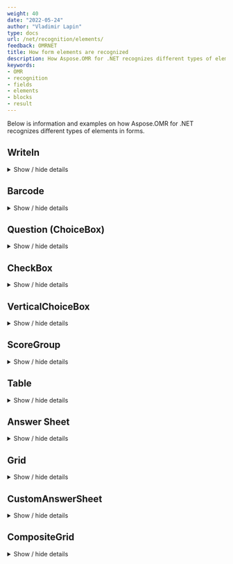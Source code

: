 ```yaml
---
weight: 40
date: "2022-05-24"
author: "Vladimir Lapin"
type: docs
url: /net/recognition/elements/
feedback: OMRNET
title: How form elements are recognized
description: How Aspose.OMR for .NET recognizes different types of elements in forms.
keywords:
- OMR
- recognition
- fields
- elements
- blocks
- result
---
```


Below is information and examples on how Aspose.OMR for .NET recognizes different types of elements in forms.

## WriteIn

<details>
<summary>Show / hide details</summary>

- [Text markup](/omr/net/txt-markup/write_in/)
- [JSON markup](/omr/net/json-markup/writein/)

### Mapping

The image of the **WriteIn** field is stored as `System.Drawing.Bitmap` object in `Images` collection. It does not appear in CSV / JSON / XML [recognition results](/omr/net/recognition/save/).

### Example

See [Processing write-in fields](/omr/net/recognition/write-in/) for details.

</details>

## Barcode

<details>
<summary>Show / hide details</summary>

- [Text markup](/omr/net/txt-markup/elements-barcode/)
- [JSON markup](/omr/net/json-markup/elements-barcode/)

### Mapping

Recognition result | Value
------------------ | -----
Element Name | `name` property of the **Barcode** element.
Value | Decoded barcode.

### Example

```
Element Name,Value,
QR code,“https://products.aspose.com/omr/net/"
```

</details>

## Question (ChoiceBox)

<details>
<summary>Show / hide details</summary>

- [Text markup](/omr/net/txt-markup/question/)
- [JSON markup](/omr/net/json-markup/choicebox/)

### Mapping

Recognition result | Value
------------------ | -----
Element Name | `Question{number}`
Value | Marked bubbles, separated by commas.

### Example

```
Element Name,Value,
Question1,"A,C"
```

</details>

## CheckBox

<details>
<summary>Show / hide details</summary>

- [Text markup](/omr/net/txt-markup/checkbox/)
- [JSON markup](/omr/net/json-markup/checkbox/)

### Mapping

Recognition result | Value
------------------ | -----
Element Name | `name` property of the **CheckBox** element.
Value | Marked boxes, separated by commas.

### Example

```
Element Name,Value,
Food preference:,"Vegan,Low-carb"
```

</details>

## VerticalChoiceBox

<details>
<summary>Show / hide details</summary>

- [Text markup](/omr/net/txt-markup/vertical_choicebox/)
- [JSON markup](/omr/net/json-markup/verticalchoicebox/)

### Mapping

Recognition result | Value
------------------ | -----
Element Name | `name` property of the **VerticalChoiceBox** element.
Value | Marked answers, separated by commas.

### Example

```
Element Name,Value,
Definition,"1"
```

</details>


## ScoreGroup

<details>
<summary>Show / hide details</summary>

- [Text markup](/omr/net/txt-markup/score_group/)
- [JSON markup](/omr/net/json-markup/scoregroup/)

### Mapping

Recognition result | Value
------------------ | -----
Element Name | <ul><li>For each **ScoreQuestion** element, an entry with `name` property of **ScoreQuestion** element is added.</li><li>For each **ScoreQuestion** element, an entry with `name` property of **ScoreQuestion** element and `_total` suffix is added.</li><li>For the entire **ScoreGroup** element, the entry with `name` property of **ScoreGroup** element and `_total` suffix is added.</li></ul>
Value | <ul><li>Marked evaluation criteria for each **ScoreQuestion** element, separated by commas.</li><li>Aggregated score for each **ScoreQuestion** element.</li><li>Total score for the entire **ScoreGroup** element.</li></ul>

### Example

```
Element Name,Value,
How would you rate our services?,"The staff was friendly and helpful,Management was available to solve problems"
How would you rate our services?_total,"3"
Satisfaction survey_total,"3"
```

</details>

## Table

<details>
<summary>Show / hide details</summary>

- [Text markup](/omr/net/txt-markup/table/)
- [JSON markup](/omr/net/json-markup/table/)

### Mapping

Recognition result | Value
------------------ | -----
Element Name | `name` property of each **Question** element.
Value | Marked answer text.

### Example

```
Element Name,Value,
Are you satisfied with Aspose.OMR for .NET performance?,"I don't know"
Are you satisfied with Aspose.OMR for .NET recognition accuracy?,"Yes"
Is Aspose.OMR for .NET easy to use?,"Yes"
```

</details>

## Answer Sheet

<details>
<summary>Show / hide details</summary>

- [Text markup](/omr/net/txt-markup/answer_sheet/)
- [JSON markup](/omr/net/json-markup/answersheet/)

### Mapping

Recognition result | Value
------------------ | -----
Element Name | `name` property of each **Question** element followed by the question number.
Value | Answer.

### Example

```
Element Name,Value,
Exam1,"C"
Exam2,"A"
Exam3,"D"
Exam4,"E"
Exam5,"B"
Exam6,"B"
Exam7,"B"
Exam8,"E"
Exam9,"A"
Exam10,"C"
Exam11,"D"
Exam12,"B"
Exam13,"D"
Exam14,"E"
Exam15,"A"
```

</details>

## Grid

<details>
<summary>Show / hide details</summary>

- [Text markup](/omr/net/txt-markup/grid/)
- [JSON markup](/omr/net/json-markup/grid/)

### Mapping

Recognition result | Value
------------------ | -----
Element Name | `name` property of the **Grid** element.
Value | Numbers from each marked bubble merged into a single number. If more than one bubble is marked per row / column, all marked numbers are merged into the result.

### Example

```
Element Name,Value,
Phone number,"1234567"
```

</details>

## CustomAnswerSheet

<details>
<summary>Show / hide details</summary>

- [Text markup](/omr/net/txt-markup/custom_answer_sheet/)
- [JSON markup](/omr/net/json-markup/customanswersheet/)

### Mapping

Recognition result | Value
------------------ | -----
Element Name | `name` property of the **CustomAnswerSheet** element followed by underscore and the question number.
Value | Answer.

### Example

```
Element Name,Value,
Example_1,"A"
Example_2,"C"
Example_3,"D"
Example_4,"C"
Example_5,"B"
Example_6,"A"
Example_7,"A"
Example_8,"C"
Example_9,"D"
Example_10,"D"
Example_11,"B"
Example_12,"B"
Example_13,"A"
Example_14,"D"
Example_15,"C"
```

</details>

## CompositeGrid

<details>
<summary>Show / hide details</summary>

- [Text markup](/omr/net/txt-markup/composite_grid/)
- [JSON markup](/omr/net/json-markup/compositegrid/)

### Mapping

Recognition result | Value
------------------ | -----
Element Name | `name` property of the **CompositeGrid** element.
Value | Symbols from each marked bubble merged into a single value. If more than one bubble are marked per row / column, an error is written into the results.

### Example

```
Element Name,Value,
Security word 1,"SECRET"
Security word 2,"ERROR: Multiple marks per symbol"
```

</details>